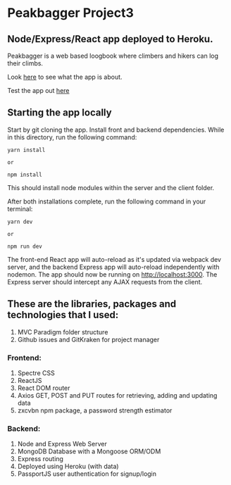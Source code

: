 # Peakbagger Project3

## Node/Express/React app deployed to Heroku.

Peakbagger is a web based loogbook where climbers and hikers can log their climbs. 

Look [here](https://drive.google.com/file/d/18T-ZZkH6cqWzrar0AX5LsFNCNgzGl5f2/view?usp=sharing) to see what the app is about.

Test the app out [here](https://project3mlebjork.herokuapp.com/)


## Starting the app locally

Start by git cloning the app. Install front and backend dependencies. While in this directory, run the following command:

```
yarn install

or 

npm install
```

This should install node modules within the server and the client folder.

After both installations complete, run the following command in your terminal:

```
yarn dev

or 

npm run dev
```

The front-end React app will auto-reload as it's updated via webpack dev server, and the backend Express app will auto-reload independently with nodemon. The app should now be running on <http://localhost:3000>. The Express server should intercept any AJAX requests from the client.

## These are the libraries, packages and technologies that I used:

1. MVC Paradigm folder structure
2. Github issues and GitKraken for project manager

### Frontend:
1. Spectre CSS
2. ReactJS
3. React DOM router
4. Axios GET, POST and PUT routes for retrieving, adding and updating data
5. zxcvbn npm package, a password strength estimator

### Backend:
1. Node and Express Web Server
2. MongoDB Database with a Mongoose ORM/ODM
3. Express routing
4. Deployed using Heroku (with data)
5. PassportJS user authentication for signup/login













